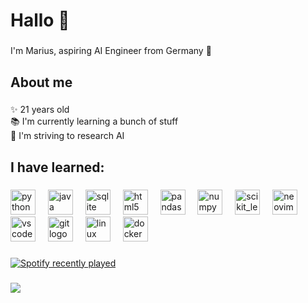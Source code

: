 <h1 align="left">Hallo 👋</h1>

###

<p align="left">I'm Marius, aspiring AI Engineer from Germany 🤖</p>

###

<h2 align="left">About me</h2>

###

<p align="left">✨ 21 years old<br>📚 I'm currently learning a bunch of stuff<br>🎯 I'm striving to research AI</p>

###

<h2 align="left">I have learned:</h2>

###

<div align="left">
  <img src="https://cdn.jsdelivr.net/gh/devicons/devicon/icons/python/python-original.svg" height="40" alt="python logo" title="Python"/>
  <img width="12" />
  <img src="https://cdn.jsdelivr.net/gh/devicons/devicon/icons/java/java-original.svg" height="40" alt="java logo" title="Java"/>
  <img width="12" />
  <img src="https://cdn.jsdelivr.net/gh/devicons/devicon/icons/sqlite/sqlite-original.svg" height="40" alt="sqlite logo" title="SQLite"/>
  <img width="12" />
  <img src="https://cdn.jsdelivr.net/gh/devicons/devicon/icons/html5/html5-original.svg" height="40" alt="html5 logo" title="HTML5"/>
  <img width="12" />
  <img src="https://cdn.jsdelivr.net/gh/devicons/devicon/icons/pandas/pandas-original.svg" height="40" alt="pandas logo" title="Pandas"/>
  <img width="12" />
  <img src="https://cdn.jsdelivr.net/gh/devicons/devicon/icons/numpy/numpy-original.svg" height="40" alt="numpy logo" title="NumPy"/>
  <img width="12" />
  <img src="https://upload.wikimedia.org/wikipedia/commons/0/05/Scikit_learn_logo_small.svg" alt="scikit_learn" width="40" height="40" title="Scikit-Learn"/>
  <img width="12" />
  <img src="https://cdn.simpleicons.org/neovim/57A143" height="40" alt="neovim logo" title="Neovim"/>
  <img width="12" />
  <img src="https://cdn.jsdelivr.net/gh/devicons/devicon/icons/vscode/vscode-original.svg" height="40" alt="vscode logo" title="VS Code"/>
  <img width="12" />
  <img src="https://cdn.jsdelivr.net/gh/devicons/devicon/icons/git/git-original.svg" height="40" alt="git logo" title="Git"/>
  <img width="12" />
  <img src="https://cdn.jsdelivr.net/gh/devicons/devicon/icons/linux/linux-original.svg" height="40" alt="linux logo" title="Linux"/>
  <img width="12" />
  <img src="https://cdn.jsdelivr.net/gh/devicons/devicon/icons/docker/docker-original.svg" height="40" alt="docker logo" title="Docker"/>
</div>

###

<div align="left">
  <a href="https://open.spotify.com/user/gonnarxpeyou">
    <img src="https://spotify-recently-played-readme.vercel.app/api?user=gonnarxpeyou&count=5&unique=true" alt="Spotify recently played"  />
  </a>
</div>

###

<div align="left">
  <img src="https://profile-counter.glitch.me/maritschim/count.svg?"  />
</div>

###
